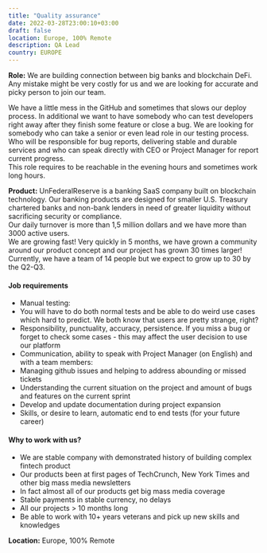 ```yaml
---
title: "Quality assurance"
date: 2022-03-28T23:00:10+03:00
draft: false
location: Europe, 100% Remote
description: QA Lead
country: EUROPE
---
```


**Role:** We are building connection between big banks and blockchain DeFi. 
Any mistake might be very costly for us and we are looking for accurate 
and picky person to join our team.

We have a little mess in the GitHub and sometimes that slows our deploy process. 
In additional we want to have somebody who can test developers right away after 
they finish some feature or close a bug. We are looking for somebody who can 
take a senior or even lead role in our testing process. Who will be responsible 
for bug reports, delivering stable and durable services and who can speak 
directly with CEO or Project Manager for report current progress.</br>
This role requires to be reachable in the evening hours and sometimes work long hours.

**Product:** UnFederalReserve is a banking SaaS company built on blockchain technology. Our banking products are designed for smaller U.S. Treasury chartered banks and non-bank lenders in need of greater liquidity without sacrificing security or compliance.</br>
Our daily turnover is more than 1,5 million dollars and we have more than 3000 active users.</br>
We are growing fast! Very quickly in 5 months, we have grown a community around 
our product concept and our project has grown 30 times larger!</br>
Currently, we have a team of 14 people but we expect to grow up to 30 by the Q2-Q3.

#### Job requirements

- Manual testing:
- You will have to do both normal tests and be able to do weird use 
  cases which hard to predict. We both know that users are pretty strange, right?
- Responsibility, punctuality, accuracy, persistence. If you miss a bug or 
  forget to check some cases - this may affect the user decision to use our platform
- Communication, ability to speak with Project Manager (on English) and with a team members:
- Managing github issues and helping to address abounding or missed tickets
- Understanding the current situation on the project and amount of bugs and features on the current sprint
- Develop and update documentation during project expansion
- Skills, or desire to learn, automatic end to end tests (for your future career)

#### Why to work with us?

- We are stable company with demonstrated history of building complex fintech product
- Our products been at first pages of TechCrunch, New York Times and other big mass media newsletters
- In fact almost all of our products get big mass media coverage
- Stable payments in stable currency, no delays
- All our projects > 10 months long
- Be able to work with 10+ years veterans and pick up new skills and knowledges

**Location:** Europe, 100% Remote
